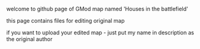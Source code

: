 welcome to github page of GMod map named 'Houses in the battlefield'

this page contains files for editing original map

if you want to upload your edited map - just put my name in description as the original author
